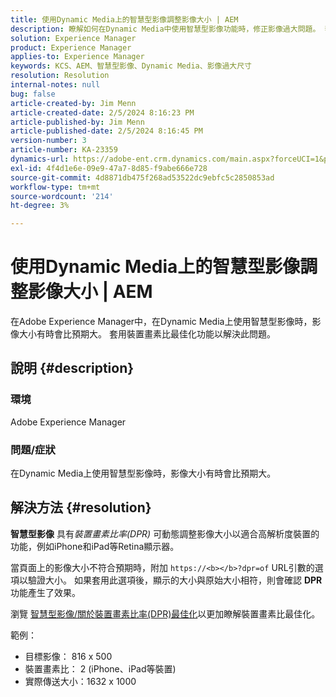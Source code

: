 ```yaml
---
title: 使用Dynamic Media上的智慧型影像調整影像大小 | AEM
description: 瞭解如何在Dynamic Media中使用智慧型影像功能時，修正影像過大問題。 套用裝置畫素比最佳化功能。
solution: Experience Manager
product: Experience Manager
applies-to: Experience Manager
keywords: KCS、AEM、智慧型影像、Dynamic Media、影像過大尺寸
resolution: Resolution
internal-notes: null
bug: false
article-created-by: Jim Menn
article-created-date: 2/5/2024 8:16:23 PM
article-published-by: Jim Menn
article-published-date: 2/5/2024 8:16:45 PM
version-number: 3
article-number: KA-23359
dynamics-url: https://adobe-ent.crm.dynamics.com/main.aspx?forceUCI=1&pagetype=entityrecord&etn=knowledgearticle&id=c685a56c-63c4-ee11-9079-6045bd006268
exl-id: 4f4d1e6e-09e9-47a7-8d85-f9abe666e728
source-git-commit: 4d8871db475f268ad53522dc9ebfc5c2850853ad
workflow-type: tm+mt
source-wordcount: '214'
ht-degree: 3%

---
```


# 使用Dynamic Media上的智慧型影像調整影像大小 | AEM


在Adobe Experience Manager中，在Dynamic Media上使用智慧型影像時，影像大小有時會比預期大。 套用裝置畫素比最佳化功能以解決此問題。

## 說明 {#description}


### <b>環境</b>

Adobe Experience Manager

### <b>問題/症狀</b>

在Dynamic Media上使用智慧型影像時，影像大小有時會比預期大。


## 解決方法 {#resolution}


<b>智慧型影像</b> 具有&#x200B;*裝置畫素比率(DPR)* 可動態調整影像大小以適合高解析度裝置的功能，例如iPhone和iPad等Retina顯示器。

當頁面上的影像大小不符合預期時，附加 `https://<b></b>?dpr=of` URL引數的選項以驗證大小。 如果套用此選項後，顯示的大小與原始大小相符，則會確認 <b>DPR</b> 功能產生了效果。

瀏覽 [智慧型影像/關於裝置畫素比率(DPR)最佳化](https://experienceleague.adobe.com/docs/experience-manager-65/assets/dynamic/imaging-faq.html#dpr)以更加瞭解裝置畫素比最佳化。

範例：

- 目標影像： 816 x 500
- 裝置畫素比： 2 (iPhone、iPad等裝置)
- 實際傳送大小：1632 x 1000
